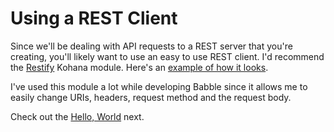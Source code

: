 # Using a REST Client

Since we'll be dealing with API requests to a REST server that you're
creating, you'll likely want to use an easy to use REST client. I'd recommend
the [Restify](https://github.com/morgan/kohana-restify) Kohana module. Here's
an [example of how it looks](http://restify.io/).

I've used this module a lot while developing Babble since it allows me to
easily change URIs, headers, request method and the request body.

Check out the [Hello, World](helloworld) next.
